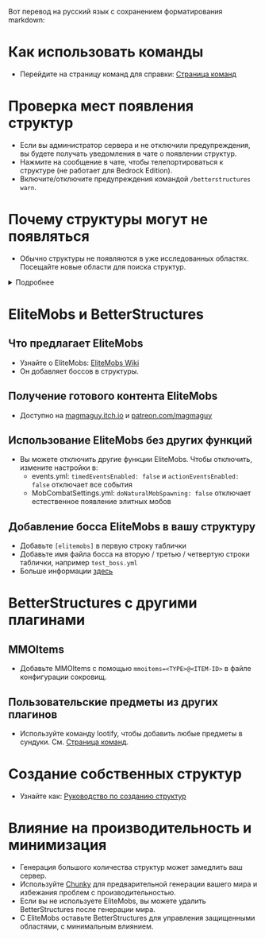 Вот перевод на русский язык с сохранением форматирования markdown:

# Как использовать команды
- Перейдите на страницу команд для справки: [Страница команд]($language$/betterstructures/commands.md)

# Проверка мест появления структур
- Если вы администратор сервера и не отключили предупреждения, вы будете получать уведомления в чате о появлении структур.
- Нажмите на сообщение в чате, чтобы телепортироваться к структуре (не работает для Bedrock Edition).
- Включите/отключите предупреждения командой `/betterstructures warn`.

# Почему структуры могут не появляться
- Обычно структуры не появляются в уже исследованных областях. Посещайте новые области для поиска структур.

<details>
<summary>Подробнее</summary>

Структуры не будут появляться в уже исследованных областях, чтобы избежать их переполнения и повреждения построек игроков. BetterStructures знает, была ли область исследована до его установки, и не будет размещать там структуры. Если ваш мир был полностью исследован до установки BetterStructures, вам нужно его перегенерировать или создать новый мир.

</details>

# EliteMobs и BetterStructures

## Что предлагает EliteMobs
- Узнайте о EliteMobs: [EliteMobs Wiki](#)
- Он добавляет боссов в структуры.

## Получение готового контента EliteMobs
- Доступно на [magmaguy.itch.io](https://magmaguy.itch.io/) и [patreon.com/magmaguy](https://www.patreon.com/magmaguy)

## Использование EliteMobs без других функций
- Вы можете отключить другие функции EliteMobs. Чтобы отключить, измените настройки в:
    - events.yml: `timedEventsEnabled: false` и `actionEventsEnabled: false` отключает все события
    - MobCombatSettings.yml: `doNaturalMobSpawning: false` отключает естественное появление элитных мобов

## Добавление босса EliteMobs в вашу структуру

- Добавьте `[elitemobs]` в первую строку таблички
- Добавьте имя файла босса на вторую / третью / четвертую строки таблички, например `test_boss.yml`
- Больше информации [здесь]($language$/betterstructures/creating_structures.md)

# BetterStructures с другими плагинами

## MMOItems
- Добавьте MMOItems с помощью `mmoitems=<TYPE>@<ITEM-ID>` в файле конфигурации сокровищ.

## Пользовательские предметы из других плагинов
- Используйте команду lootify, чтобы добавить любые предметы в сундуки. См. [Страница команд]($language$/betterstructures/commands.md).

# Создание собственных структур
- Узнайте как: [Руководство по созданию структур]($language$/betterstructures/creating_structures.md)

# Влияние на производительность и минимизация
- Генерация большого количества структур может замедлить ваш сервер.
- Используйте [Chunky](https://www.spigotmc.org/resources/chunky.81534/) для предварительной генерации вашего мира и избежания проблем с производительностью.
- Если вы не используете EliteMobs, вы можете удалить BetterStructures после генерации мира.
- С EliteMobs оставьте BetterStructures для управления защищенными областями, с минимальным влиянием.